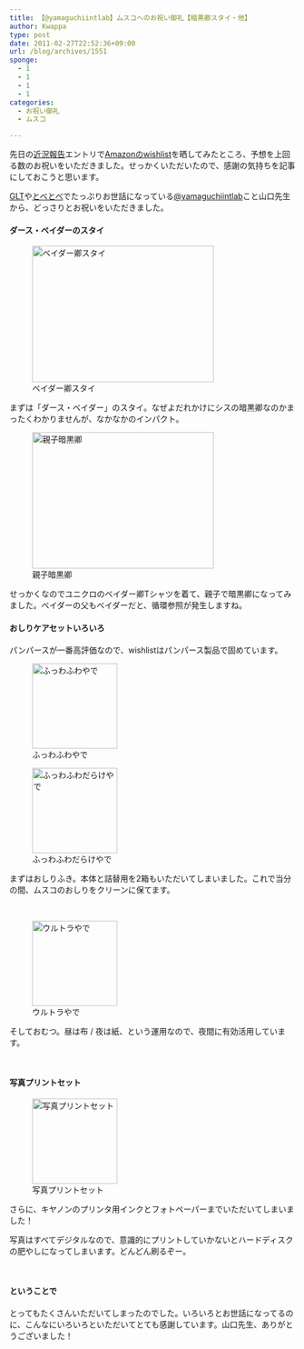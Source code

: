 ```yaml
---
title: 【@yamaguchiintlab】ムスコへのお祝い御礼【暗黒卿スタイ・他】
author: Kwappa
type: post
date: 2011-02-27T22:52:36+09:00
url: /blog/archives/1551
sponge:
  - 1
  - 1
  - 1
  - 1
categories:
  - お祝い御礼
  - ムスコ

---
```

先日の<a href="http://www.kwappa.net/blog/archives/1533" target="_blank" rel="noopener noreferrer">近況報告</a>エントリで<a href="http://www.amazon.co.jp/registry/wishlist/63QLRH25XFYM/ref=cm_wl_rlist_go" target="_blank" rel="noopener noreferrer">Amazonのwishlist</a>を晒してみたところ、予想を上回る数のお祝いをいただきました。せっかくいただいたので、感謝の気持ちを記事にしておこうと思います。

<a href="http://genesislightningtalks.com" target="_blank" rel="noopener noreferrer">GLT</a>や<a href="http://bit.ly/tobe-tobe" target="_blank" rel="noopener noreferrer">とべとべ</a>でたっぷりお世話になっている<a href="http://twitter.com/yamaguchiintlab" target="_blank" rel="noopener noreferrer">@yamaguchiintlab</a>こと山口先生から、どっさりとお祝いをいただきました。

#### ダース・ベイダーのスタイ

<figure id="attachment_1552" aria-describedby="caption-attachment-1552" style="width: 320px" class="wp-caption aligncenter"><img src="/blog/images/2011/02/20110207_00.jpg" alt="ベイダー卿スタイ" title="ベイダー卿スタイ" width="320" height="240" class="size-medium wp-image-1552" /><figcaption id="caption-attachment-1552" class="wp-caption-text">ベイダー卿スタイ</figcaption></figure>

まずは「ダース・ベイダー」のスタイ。なぜよだれかけにシスの暗黒卿なのかまったくわかりませんが、なかなかのインパクト。

<figure id="attachment_1553" aria-describedby="caption-attachment-1553" style="width: 320px" class="wp-caption aligncenter"><img src="/blog/images/2011/02/20110207_01.jpg" alt="親子暗黒卿" title="親子暗黒卿" width="320" height="240" class="size-medium wp-image-1553" /><figcaption id="caption-attachment-1553" class="wp-caption-text">親子暗黒卿</figcaption></figure>

せっかくなのでユニクロのベイダー卿Tシャツを着て、親子で暗黒卿になってみました。ベイダーの父もベイダーだと、循環参照が発生しますね。

#### おしりケアセットいろいろ

パンパースが一番高評価なので、wishlistはパンパース製品で固めています。

<figure id="attachment_1554" aria-describedby="caption-attachment-1554" style="width: 150px" class="wp-caption alignleft"><img src="/blog/images/2011/02/20110207_10.jpg" alt="ふっわふわやで" title="ふっわふわやで" width="150" height="150" class="size-thumbnail wp-image-1554" /><figcaption id="caption-attachment-1554" class="wp-caption-text">ふっわふわやで</figcaption></figure>
  
<figure id="attachment_1555" aria-describedby="caption-attachment-1555" style="width: 150px" class="wp-caption alignleft"><img src="/blog/images/2011/02/20110207_11.jpg" alt="ふっわふわだらけやで" title="ふっわふわだらけやで" width="150" height="150" class="size-thumbnail wp-image-1555" /><figcaption id="caption-attachment-1555" class="wp-caption-text">ふっわふわだらけやで</figcaption></figure>

まずはおしりふき。本体と詰替用を2箱もいただいてしまいました。これで当分の間、ムスコのおしりをクリーンに保てます。

<br style="clear:both;" />
  
<figure id="attachment_1556" aria-describedby="caption-attachment-1556" style="width: 150px" class="wp-caption alignleft"><img src="/blog/images/2011/02/20110207_12.jpg" alt="ウルトラやで" title="ウルトラやで" width="150" height="150" class="size-thumbnail wp-image-1556" /><figcaption id="caption-attachment-1556" class="wp-caption-text">ウルトラやで</figcaption></figure>

そしておむつ。昼は布 / 夜は紙、という運用なので、夜間に有効活用しています。

<br style="clear:both;" />

#### 写真プリントセット

<figure id="attachment_1557" aria-describedby="caption-attachment-1557" style="width: 150px" class="wp-caption alignleft"><img src="/blog/images/2011/02/20110207_20.jpg" alt="写真プリントセット" title="写真プリントセット" width="150" height="150" class="size-thumbnail wp-image-1557" /><figcaption id="caption-attachment-1557" class="wp-caption-text">写真プリントセット</figcaption></figure>

さらに、キヤノンのプリンタ用インクとフォトペーパーまでいただいてしまいました！

写真はすべてデジタルなので、意識的にプリントしていかないとハードディスクの肥やしになってしまいます。どんどん刷るぞー。

<br style="clear:both;" />

#### ということで

とってもたくさんいただいてしまったのでした。いろいろとお世話になってるのに、こんなにいろいろといただいてとても感謝しています。山口先生、ありがとうございました！
